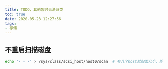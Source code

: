 ```yaml
---
title: TODO，其他暂时无法归类
toc: true
date: 2020-05-23 12:27:56
tags: 
- 存储
---
```

## 不重启扫描磁盘
```bash
echo '- - -' > /sys/class/scsi_host/host0/scan  # 有几个host就扫面几个，除非找到已加磁盘
```